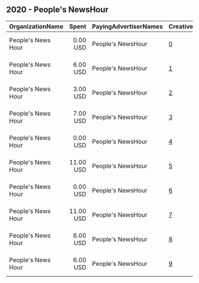 ## 2020 - People's NewsHour 
|OrganizationName|Spent|PayingAdvertiserNames|CreativeUrls|Impressions|Genders|AgeBrackets|CountryCodes|BillingAddresses|CandidateBallotInformation|
|:---|---:|:---|:---|---:|:---|:---|:---|:---|:---|
|People's News Hour|0.00 USD|People's NewsHour|[0](https://www.snap.com/political-ads/asset/39b728df0f2b21dfbefc8f8220016b5e51361186d59ea42f91bc4d236e3ee04e?mediaType=jpeg)|385|||united states|"420 W 118th St #1410,New York,10027,US"||
|People's News Hour|6.00 USD|People's NewsHour|[1](https://www.snap.com/political-ads/asset/d9fdc2112ee156311ef0b0458aec880aee15e608b23d9103544acfcb790c57a6?mediaType=jpeg)|6,699|||united states|"420 W 118th St #1410,New York,10027,US"||
|People's News Hour|3.00 USD|People's NewsHour|[2](https://www.snap.com/political-ads/asset/081043c190303d8eaad6cd882d46a3f24d4d78484b6172345e6b04848d19d67b?mediaType=jpeg)|3,971|||united states|"420 W 118th St #1410,New York,10027,US"||
|People's News Hour|7.00 USD|People's NewsHour|[3](https://www.snap.com/political-ads/asset/f4f77278d192d15e78f8e802662183136538151ebf685f105d44c981312645c8?mediaType=jpeg)|7,385|||united states|"420 W 118th St #1410,New York,10027,US"||
|People's News Hour|0.00 USD|People's NewsHour|[4](https://www.snap.com/political-ads/asset/6fb5ead8d070954ae4856a3480d3b3a074c8cec1a0010d04020362255628740e?mediaType=jpeg)|274|||united states|"420 W 118th St #1410,New York,10027,US"||
|People's News Hour|11.00 USD|People's NewsHour|[5](https://www.snap.com/political-ads/asset/64b5e41c0d4b66fb33e599fbd20914d258ba5bc3226e731d2467cc80a4647dfa?mediaType=jpeg)|11,941|||united states|"420 W 118th St #1410,New York,10027,US"|Immigration|
|People's News Hour|0.00 USD|People's NewsHour|[6](https://www.snap.com/political-ads/asset/735c660d14c25898772c65c505669721964643b8036f9d91eb055c4b3342f0e5?mediaType=jpeg)|286|||united states|"420 W 118th St #1410,New York,10027,US"||
|People's News Hour|11.00 USD|People's NewsHour|[7](https://www.snap.com/political-ads/asset/76d3e849e24df33160b2ac5311f6e9a9dcf522232bf05a3026d7faba2df92237?mediaType=jpeg)|12,194|||united states|"420 W 118th St #1410,New York,10027,US"|Reproductive Rights|
|People's News Hour|6.00 USD|People's NewsHour|[8](https://www.snap.com/political-ads/asset/a5d616431ba7a554309812230ef67f9e78e620d460f905e69b4a69b14cf8a1d9?mediaType=jpeg)|6,392|||united states|"420 W 118th St #1410,New York,10027,US"||
|People's News Hour|6.00 USD|People's NewsHour|[9](https://www.snap.com/political-ads/asset/ea99ba08e23e4d5c38e6e1a27ae6127d940fb1afceac9cb11400957726323c00?mediaType=jpeg)|6,748|||united states|"420 W 118th St #1410,New York,10027,US"||
